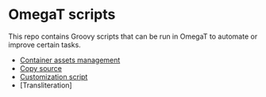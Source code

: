 # OmegaT scripts

This repo contains Groovy scripts that can be run in OmegaT to automate or improve certain tasks.

* [Container assets management](#tree/master/container_assets)
* [Copy source](#copy-source-copy_sourcegroovy)
* [Customization script](https://github.com/kosivantsov/omegat_scripts/tree/master/aux_scripts)
* [Transliteration]
